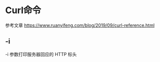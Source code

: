 # Curl命令

参考文章
https://www.ruanyifeng.com/blog/2019/09/curl-reference.html

## -i
-i 参数打印服务器回应的 HTTP 标头